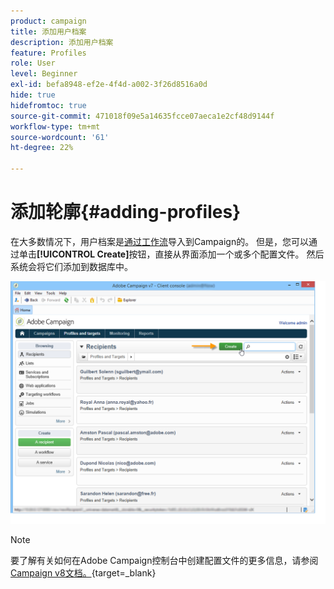 ```yaml
---
product: campaign
title: 添加用户档案
description: 添加用户档案
feature: Profiles
role: User
level: Beginner
exl-id: befa8948-ef2e-4f4d-a002-3f26d8516a0d
hide: true
hidefromtoc: true
source-git-commit: 471018f09e5a14635fcce07aeca1e2cf48d9144f
workflow-type: tm+mt
source-wordcount: '61'
ht-degree: 22%

---
```


# 添加轮廓{#adding-profiles}



在大多数情况下，用户档案是[通过工作流](../../platform/using/import-export-workflows.md)导入到Campaign的。 但是，您可以通过单击&#x200B;**[!UICONTROL Create]**&#x200B;按钮，直接从界面添加一个或多个配置文件。 然后系统会将它们添加到数据库中。

![](assets/s_ncs_user_profile_add.png)

>[!NOTE]
>
>要了解有关如何在Adobe Campaign控制台中创建配置文件的更多信息，请参阅[Campaign v8文档。](https://experienceleague.adobe.com/zh-hans/docs/campaign-classic/using/getting-started/profile-management/adding-profiles){target=_blank}


<!--
Enter the information for this profile. The tabs and fields to be completed are described in [Editing a profile](../../platform/using/editing-a-profile.md).

Click **[!UICONTROL Save]** to validate profile creation. The profile is then added in Adobe Campaign database.
-->